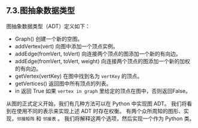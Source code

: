 ## 7.3.图抽象数据类型

图抽象数据类型（ADT）定义如下：

* Graph() 创建一个新的空图。
* addVertex(vert) 向图中添加一个顶点实例。
* addEdge(fromVert, toVert) 向连接两个顶点的图添加一个新的有向边。
* addEdge(fromVert, toVert, weight) 向连接两个顶点的图添加一个新的加权的有向边。
* getVertex(vertKey) 在图中找到名为 `vertKey` 的顶点。
* getVertices() 返回图中所有顶点的列表。
* in 返回 True 如果 `vertex in graph` 里给定的顶点在图中，否则返回False。

从图的正式定义开始，我们有几种方法可以在 Python 中实现图 ADT。 我们将看到在使用不同的表示来实现上述 ADT 时存在权衡。 有两个众所周知的图形、实现，`邻接矩阵` 和 `邻接表` 。 我们将解释这两个选项，然后实现一个作为 Python 类。

